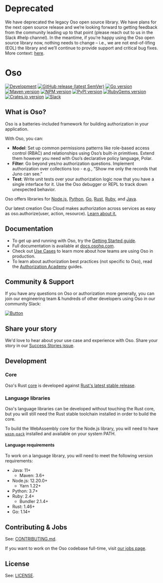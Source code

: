 # Deprecated

We have deprecated the legacy Oso open source library. We have plans for the next open source release and we’re looking forward to getting feedback from the community leading up to that point (please reach out to us in the Slack #help channel). In the meantime, if you’re happy using the Oso open source library now, nothing needs to change – i.e., we are not end-of-lifing (EOL) the library and we’ll continue to provide support and critical bug fixes. More context: [here](https://www.osohq.com/docs/oss/getting-started/deprecation.html).

# Oso

[![Development][badge-ci]][badge-ci-link]
[![GitHub release (latest SemVer)][badge-release]][badge-release-link]
[![Go version][badge-go]][badge-go-link]
[![Maven version][badge-java]][badge-java-link]
[![NPM version][badge-nodejs]][badge-nodejs-link]
[![PyPI version][badge-python]][badge-python-link]
[![RubyGems version][badge-ruby]][badge-ruby-link]
[![Crates.io version][badge-rust]][badge-rust-link]
[![Slack][badge-slack]][badge-slack-link]

## What is Oso?

Oso is a batteries-included framework for building authorization in your application.

With Oso, you can:

- **Model**: Set up common permissions patterns like role-based access control (RBAC) and relationships using Oso’s built-in primitives. Extend them however you need with Oso’s declarative policy language, Polar.
- **Filter**: Go beyond yes/no authorization questions. Implement authorization over collections too - e.g., “Show me only the records that Juno can see.”
- **Test**: Write unit tests over your authorization logic now that you have a single interface for it. Use the Oso debugger or REPL to track down unexpected behavior.

Oso offers libraries for [Node.js][badge-nodejs-link],
[Python][badge-python-link], [Go][badge-go-link],
[Rust][badge-rust-link], [Ruby][badge-ruby-link], and
[Java][badge-java-link].

Our latest creation Oso Cloud makes authorization across services as easy as oso.authorize(user, action, resource). [Learn about it.](https://www.osohq.com/oso-cloud)

## Documentation

- To get up and running with Oso, try the [Getting Started guide](https://docs.osohq.com/getting-started/quickstart.html).
- Full documentation is available at [docs.osohq.com](https://docs.osohq.com).
- Check out [Use Cases][use-cases] to learn more about how teams are using Oso in production.
- To learn about authorization best practices (not specific to Oso), read the [Authorization Academy](https://www.osohq.com/developers/authorization-academy) guides.

## Community & Support

If you have any questions on Oso or authorization more generally, you can join our engineering team & hundreds of other developers using Oso in our community Slack:

[![Button][join-slack-link]][badge-slack-link]

## Share your story

We'd love to hear about your use case and experience with Oso. Share your story in our [Success Stories issue](https://github.com/osohq/oso/issues/1081).

## Development

### Core

Oso's Rust [core][core] is developed against [Rust's latest stable
release][rust].

### Language libraries

Oso's language libraries can be developed without touching the Rust core, but
you will still need the Rust stable toolchain installed in order to build the
core.

To build the WebAssembly core for the Node.js library, you will need to have
[`wasm-pack`][wasm-pack] installed and available on your system PATH.

#### Language requirements

To work on a language library, you will need to meet the following version
requirements:

- Java: 11+
  - Maven: 3.6+
- Node.js: 12.20.0+
  - Yarn 1.22+
- Python: 3.7+
- Ruby: 2.4+
  - Bundler 2.1.4+
- Rust: 1.46+
- Go: 1.14+

## Contributing & Jobs

See: [CONTRIBUTING.md][contributing].

If you want to work on the Oso codebase full-time, visit [our jobs page](https://www.osohq.com/company/jobs).

## License

See: [LICENSE][license].

[join-slack-link]: https://user-images.githubusercontent.com/282595/128394344-1bd9e5b2-e83d-4666-b446-2e4f431ffcea.png
[badge-ci]: https://github.com/osohq/oso/workflows/Development/badge.svg
[badge-ci-link]: https://github.com/osohq/oso/actions?query=branch%3Amain+workflow%3ADevelopment
[badge-release]: https://img.shields.io/github/v/release/osohq/oso?color=005b96&logo=github&sort=semver
[badge-release-link]: https://github.com/osohq/oso/releases
[badge-slack]: https://img.shields.io/badge/slack-oso--oss-orange
[badge-slack-link]: https://join-slack.osohq.com/
[badge-go]: https://img.shields.io/github/v/tag/osohq/go-oso?color=7fd5ea&label=go.dev
[badge-go-link]: https://pkg.go.dev/github.com/osohq/go-oso
[badge-java]: https://img.shields.io/maven-central/v/com.osohq/oso
[badge-java-link]: https://search.maven.org/artifact/com.osohq/oso
[badge-nodejs]: https://badge.fury.io/js/oso.svg
[badge-nodejs-link]: https://www.npmjs.com/package/oso
[badge-python]: https://badge.fury.io/py/oso.svg
[badge-python-link]: https://pypi.org/project/oso/
[badge-ruby]: https://badge.fury.io/rb/oso-oso.svg
[badge-ruby-link]: https://rubygems.org/gems/oso-oso
[badge-rust]: https://img.shields.io/crates/v/oso
[badge-rust-link]: https://crates.io/crates/oso
[go-link]: https://pkg.go.dev/github.com/osohq/go-oso
[contributing]: https://github.com/osohq/oso/blob/main/CONTRIBUTING.md
[core]: https://github.com/osohq/oso/tree/main/polar-core
[docs]: https://docs.osohq.com
[license]: https://github.com/osohq/oso/blob/main/LICENSE
[rust]: https://www.rust-lang.org/tools/install
[use-cases]: https://www.osohq.com/use-cases
[wasm-pack]: https://rustwasm.github.io/wasm-pack/installer/
